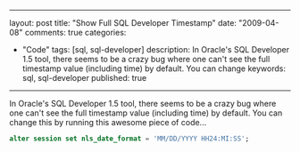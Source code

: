 
---
layout: post
title: "Show Full SQL Developer Timestamp"
date: "2009-04-08"
comments: true
categories:
  - "Code"
tags: [sql, sql-developer]
description: In Oracle's SQL Developer 1.5 tool, there seems to be a crazy bug where one can't see the full timestamp value (including time) by default.  You can change 
keywords: sql, sql-developer
published: true
---

In Oracle's SQL Developer 1.5 tool, there seems to be a crazy bug where one can't see the full timestamp value (including time) by default.  You can change this by running this awesome piece of code...
<!--more-->

```sql
alter session set nls_date_format = 'MM/DD/YYYY HH24:MI:SS';
```


  
